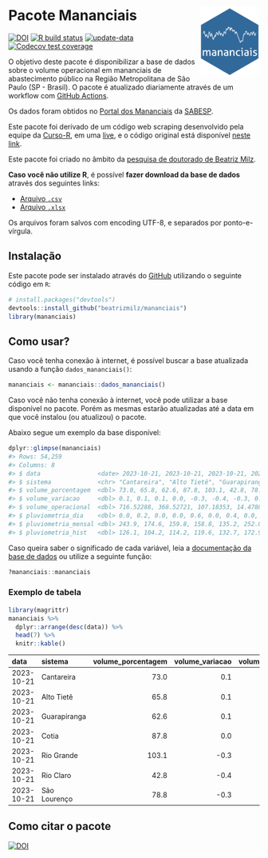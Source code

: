 
<!-- README.md is generated from README.Rmd. Please edit that file -->

# Pacote Mananciais <img src="man/figures/hexlogo.png" align="right" width = "120px"/>

<!-- badges: start -->

[![DOI](https://zenodo.org/badge/DOI/10.5281/zenodo.4733056.svg)](https://doi.org/10.5281/zenodo.4733056)
[![R build
status](https://github.com/beatrizmilz/mananciais/workflows/R-CMD-check/badge.svg)](https://github.com/beatrizmilz/mananciais/actions)
[![update-data](https://github.com/beatrizmilz/mananciais/actions/workflows/2-update_data.yaml/badge.svg)](https://github.com/beatrizmilz/mananciais/actions/workflows/2-update_data.yaml)
[![Codecov test
coverage](https://codecov.io/gh/beatrizmilz/mananciais/branch/master/graph/badge.svg)](https://codecov.io/gh/beatrizmilz/mananciais?branch=master)
<!-- badges: end -->

O objetivo deste pacote é disponibilizar a base de dados sobre o volume
operacional em mananciais de abastecimento público na Região
Metropolitana de São Paulo (SP - Brasil). O pacote é atualizado
diariamente através de um workflow com [GitHub
Actions](https://github.com/beatrizmilz/mananciais/actions).

Os dados foram obtidos no [Portal dos
Mananciais](http://mananciais.sabesp.com.br/Situacao) da
[SABESP](http://site.sabesp.com.br/site/Default.aspx).

Este pacote foi derivado de um código web scraping desenvolvido pela
equipe da [Curso-R](https://www.curso-r.com/), em uma
[live](https://youtu.be/jvZIxrMmOcQ), e o código original está
disponível [neste
link](https://github.com/curso-r/lives/blob/master/drafts/20200730_scraper_sabesp.R).

Este pacote foi criado no âmbito da [pesquisa de doutorado de Beatriz
Milz](https://beatrizmilz.github.io/tese/).

**Caso você não utilize R**, é possível **fazer download da base de
dados** através dos seguintes links:

- [Arquivo
  `.csv`](https://github.com/beatrizmilz/mananciais/raw/master/inst/extdata/mananciais.csv)
- [Arquivo
  `.xlsx`](https://github.com/beatrizmilz/mananciais/blob/master/inst/extdata/mananciais.xlsx?raw=true)

Os arquivos foram salvos com encoding UTF-8, e separados por
ponto-e-vírgula.

## Instalação

Este pacote pode ser instalado através do [GitHub](https://github.com/)
utilizando o seguinte código em `R`:

``` r
# install.packages("devtools")
devtools::install_github("beatrizmilz/mananciais")
library(mananciais)
```

## Como usar?

Caso você tenha conexão à internet, é possível buscar a base atualizada
usando a função `dados_mananciais()`:

``` r
mananciais <- mananciais::dados_mananciais() 
```

Caso você não tenha conexão à internet, você pode utilizar a base
disponível no pacote. Porém as mesmas estarão atualizadas até a data em
que você instalou (ou atualizou) o pacote.

Abaixo segue um exemplo da base disponível:

``` r
dplyr::glimpse(mananciais)
#> Rows: 54,259
#> Columns: 8
#> $ data                <date> 2023-10-21, 2023-10-21, 2023-10-21, 2023-10-21, 2…
#> $ sistema             <chr> "Cantareira", "Alto Tietê", "Guarapiranga", "Cotia…
#> $ volume_porcentagem  <dbl> 73.0, 65.8, 62.6, 87.8, 103.1, 42.8, 78.8, 72.9, 6…
#> $ volume_variacao     <dbl> 0.1, 0.1, 0.1, 0.0, -0.3, -0.4, -0.3, 0.0, 0.1, 0.…
#> $ volume_operacional  <dbl> 716.52288, 368.52721, 107.18353, 14.47886, 115.649…
#> $ pluviometria_dia    <dbl> 0.0, 0.2, 0.0, 0.0, 0.6, 0.0, 0.4, 0.0, 0.2, 0.0, …
#> $ pluviometria_mensal <dbl> 243.9, 174.6, 159.8, 158.8, 135.2, 252.0, 230.0, 2…
#> $ pluviometria_hist   <dbl> 126.1, 104.2, 114.2, 119.6, 132.7, 172.9, 141.7, 1…
```

Caso queira saber o significado de cada variável, leia a [documentação
da base de
dados](https://beatrizmilz.github.io/mananciais/reference/mananciais.html)
ou utilize a seguinte função:

``` r
?mananciais::mananciais
```

### Exemplo de tabela

``` r
library(magrittr)
mananciais %>% 
  dplyr::arrange(desc(data)) %>% 
  head(7) %>%
  knitr::kable()
```

| data       | sistema      | volume_porcentagem | volume_variacao | volume_operacional | pluviometria_dia | pluviometria_mensal | pluviometria_hist |
|:-----------|:-------------|-------------------:|----------------:|-------------------:|-----------------:|--------------------:|------------------:|
| 2023-10-21 | Cantareira   |               73.0 |             0.1 |          716.52288 |              0.0 |               243.9 |             126.1 |
| 2023-10-21 | Alto Tietê   |               65.8 |             0.1 |          368.52721 |              0.2 |               174.6 |             104.2 |
| 2023-10-21 | Guarapiranga |               62.6 |             0.1 |          107.18353 |              0.0 |               159.8 |             114.2 |
| 2023-10-21 | Cotia        |               87.8 |             0.0 |           14.47886 |              0.0 |               158.8 |             119.6 |
| 2023-10-21 | Rio Grande   |              103.1 |            -0.3 |          115.64911 |              0.6 |               135.2 |             132.7 |
| 2023-10-21 | Rio Claro    |               42.8 |            -0.4 |            5.84471 |              0.0 |               252.0 |             172.9 |
| 2023-10-21 | São Lourenço |               78.8 |            -0.3 |           69.94886 |              0.4 |               230.0 |             141.7 |

## Como citar o pacote

[![DOI](https://zenodo.org/badge/DOI/10.5281/zenodo.4733056.svg)](https://doi.org/10.5281/zenodo.4733056)
